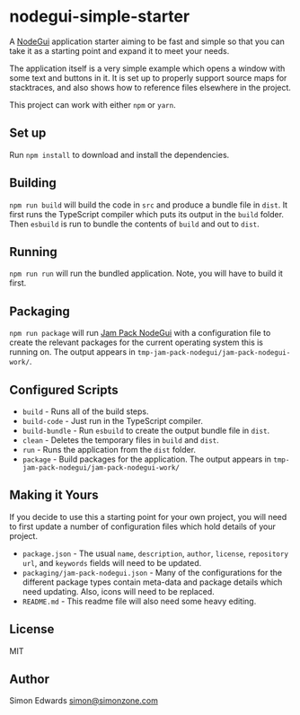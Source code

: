 # nodegui-simple-starter

A [NodeGui](https://docs.nodegui.org/) application starter aiming to be fast and simple so that you can take it as a starting point and expand it to meet your needs.

The application itself is a very simple example which opens a window with some text and buttons in it. It is set up to properly support source maps for stacktraces, and also shows how to reference files elsewhere in the project.

This project can work with either `npm` or `yarn`.

## Set up

Run `npm install` to download and install the dependencies.

## Building

`npm run build` will build the code in `src` and produce a bundle file in `dist`. It first runs the TypeScript compiler which puts its output in the `build` folder. Then `esbuild` is run to bundle the contents of `build` and out to `dist`.

## Running

`npm run run` will run the bundled application. Note, you will have to build it first.

## Packaging

`npm run package` will run [Jam Pack NodeGui](https://github.com/sedwards2009/jam-pack-nodegui) with a configuration file to create the relevant packages for the current operating system this is running on. The output appears in `tmp-jam-pack-nodegui/jam-pack-nodegui-work/`.

## Configured Scripts

-   `build` - Runs all of the build steps.
-   `build-code` - Just run in the TypeScript compiler.
-   `build-bundle` - Run `esbuild` to create the output bundle file in `dist`.
-   `clean` - Deletes the temporary files in `build` and `dist`.
-   `run` - Runs the application from the `dist` folder.
-   `package` - Build packages for the application. The output appears in `tmp-jam-pack-nodegui/jam-pack-nodegui-work/`

## Making it Yours

If you decide to use this a starting point for your own project, you will need to first update a number of configuration files which hold details of your project.

-   `package.json` - The usual `name`, `description`, `author`, `license`, `repository url`, and `keywords` fields will need to be updated.
-   `packaging/jam-pack-nodegui.json` - Many of the configurations for the different package types contain meta-data and package details which need updating. Also, icons will need to be replaced.
-   `README.md` - This readme file will also need some heavy editing.

## License

MIT

## Author

Simon Edwards <simon@simonzone.com>
